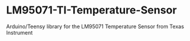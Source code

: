 # LM95071-TI-Temperature-Sensor
Arduino/Teensy library for the LM95071 Temperature Sensor from Texas Instrument
